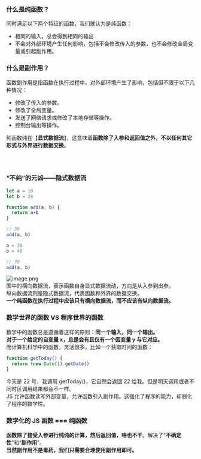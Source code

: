 ### 什么是纯函数？
同时满足以下两个特征的函数，我们就认为是纯函数：

- 相同的输入，总会得到相同的输出
- 不会对外部环境产生任何影响，包括不会修改传入的参数，也不会修改全局变量或引起副作用。

### 什么是副作用？
函数副作用是指函数在执行过程中，对外部环境产生了影响，包括但不限于以下几种情况：

- 修改了传入的参数。
- 修改了全局变量。
- 发送了网络请求或修改了本地存储等操作。
- 控制台输出等操作。

纯函数纯在【**显式数据流**】，这意味着**函数除了入参和返回值之外，不以任何其它形式与外界进行数据交换**。
### <br />
### “不纯”的元凶——隐式数据流
```javascript
let a = 10  
let b = 20

function add(a, b) {
  return a+b
}

// 30
add(a, b)   

a = 30  
b = 40

// 70
add(a, b)
```
![image.png](https://cdn.nlark.com/yuque/0/2023/png/21596389/1689736605118-8a58683b-2bc1-4312-8162-4c2c4de30828.png#averageHue=%23f7f1ed&clientId=u59faa48d-5df1-4&from=paste&height=247&id=uf66131b2&originHeight=309&originWidth=710&originalType=binary&ratio=1.25&rotation=0&showTitle=false&size=42931&status=done&style=none&taskId=u46d64aaa-c439-4474-a5c1-9b816cd70b0&title=&width=568)<br />图中的横向数据流，表示函数自身显式数据流动，方向是从入参到出参。<br />纵向数据流则是隐式数据流，代表函数和外界的数据交换。<br />**一个纯函数在执行过程中应该只有横向数据流，而不应该有纵向数据流。**

### 数学世界的函数 VS 程序世界的函数
数学中的函数总是遵循着这样的原则：**同一个输入，同一个输出。**<br />**对于一个给定的自变量 x，总是会有且仅有一个因变量 y 与它对应。**<br />而计算机科学中的函数，灵活很多，比如一个获取时间的函数：
```javascript
function getToday() {
  return (new Date()).getDate()
}
```
今天是 22 号，我调用 getToday()，它自然会返回 22 给我。但是明天调用或者不同时区调用结果都会不一样。<br />JS 允许函数读写外部变量，允许函数引入副作用。这强化了程序的能力，却弱化了程序的数学性。

### 数学化的 JS 函数 === 纯函数
**函数除了接受入参进行纯纯的计算，然后返回值，啥也不干**。解决了“**不确定性**”和“**副作用**”。<br />**当然副作用不是毒药，我们只需要合理使用副作用即可。**
